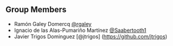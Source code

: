 ## Group Members

- Ramón Galey Domercq [@rgaley](https://github.com/rgaley)
- Ignacio de las Alas-Pumariño Martínez [@Saabertooth1](https://github.com/Saabertooth1)
- Javier Trigos Dominguez [@jtrigos] (https://github.com/jtrigos)
